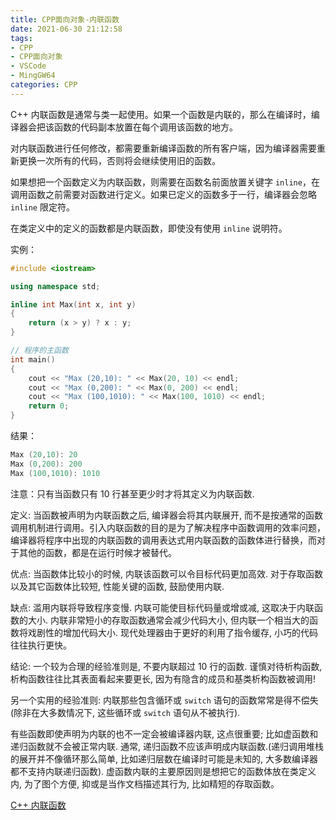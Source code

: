 ```yaml
---
title: CPP面向对象-内联函数
date: 2021-06-30 21:12:58
tags:
- CPP
- CPP面向对象
- VSCode
- MingGW64
categories: CPP
---
```


C++ 内联函数是通常与类一起使用。如果一个函数是内联的，那么在编译时，编译器会把该函数的代码副本放置在每个调用该函数的地方。

对内联函数进行任何修改，都需要重新编译函数的所有客户端，因为编译器需要重新更换一次所有的代码，否则将会继续使用旧的函数。

如果想把一个函数定义为内联函数，则需要在函数名前面放置关键字 `inline`，在调用函数之前需要对函数进行定义。如果已定义的函数多于一行，编译器会忽略 `inline` 限定符。

在类定义中的定义的函数都是内联函数，即使没有使用 `inline` 说明符。

<!--more-->
实例：

```cpp
#include <iostream>

using namespace std;

inline int Max(int x, int y)
{
    return (x > y) ? x : y;
}

// 程序的主函数
int main()
{
    cout << "Max (20,10): " << Max(20, 10) << endl;
    cout << "Max (0,200): " << Max(0, 200) << endl;
    cout << "Max (100,1010): " << Max(100, 1010) << endl;
    return 0;
}
```

结果：

```cpp
Max (20,10): 20
Max (0,200): 200
Max (100,1010): 1010
```

注意：只有当函数只有 10 行甚至更少时才将其定义为内联函数.

定义: 当函数被声明为内联函数之后, 编译器会将其内联展开, 而不是按通常的函数调用机制进行调用。引入内联函数的目的是为了解决程序中函数调用的效率问题，编译器将程序中出现的内联函数的调用表达式用内联函数的函数体进行替换，而对于其他的函数，都是在运行时候才被替代。

优点: 当函数体比较小的时候, 内联该函数可以令目标代码更加高效. 对于存取函数以及其它函数体比较短, 性能关键的函数, 鼓励使用内联.

缺点: 滥用内联将导致程序变慢. 内联可能使目标代码量或增或减, 这取决于内联函数的大小. 内联非常短小的存取函数通常会减少代码大小, 但内联一个相当大的函数将戏剧性的增加代码大小. 现代处理器由于更好的利用了指令缓存, 小巧的代码往往执行更快。

结论: 一个较为合理的经验准则是, 不要内联超过 10 行的函数. 谨慎对待析构函数, 析构函数往往比其表面看起来要更长, 因为有隐含的成员和基类析构函数被调用!

另一个实用的经验准则: 内联那些包含循环或 `switch` 语句的函数常常是得不偿失 (除非在大多数情况下, 这些循环或 `switch` 语句从不被执行).

有些函数即使声明为内联的也不一定会被编译器内联, 这点很重要; 比如虚函数和递归函数就不会被正常内联. 通常, 递归函数不应该声明成内联函数.(递归调用堆栈的展开并不像循环那么简单, 比如递归层数在编译时可能是未知的, 大多数编译器都不支持内联递归函数). 虚函数内联的主要原因则是想把它的函数体放在类定义内, 为了图个方便, 抑或是当作文档描述其行为, 比如精短的存取函数。

[C++ 内联函数](https://www.runoob.com/cplusplus/cpp-inline-functions.html)